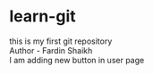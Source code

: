 # learn-git
this is my first git repository 
<br>
Author - Fardin Shaikh 
<br>
I am adding new button in user page
